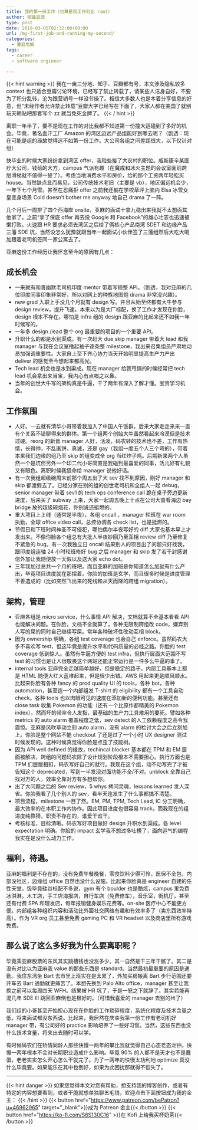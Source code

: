 ```yaml
---
title: 我的第一份工作（也算是现工作对比 rant）
author: 椒盐豆豉
type: post
date: 2019-03-05T02:32:00+00:00
url: /my-first-job-and-ranting-my-second/
categories:
  - 重启电脑
tags:
  - career
  - software engineer

---
```


{{< hint warning >}}
我在一亩三分地、知乎、豆瓣都有号，本文涉及隐私较多 context 也只适合豆瓣讨论环境，已经写了禁止转载了，请某些人洁身自好，不要为了积分乱转，沦为跟营销号一样没节操了。相信大多数人也是本着分享信息的好意，但“未经作者允许禁止转载”豆瓣大字已经写在下面了，大家人都在美国了就别玩天朝贴吧那套写个 zz 就当免死金牌了。
{{< / hint >}}

离职一年半了，要不是现在工作的对比我都不知道第一份撞大运碰到了多好的机会。毕竟，著名血汗工厂 Amazon 的湾区边远产品组能好到哪去呢？（剧透：现在可能是组的缘故觉得远不如第一份工作。大公司各组之间差距很大，以下仅针对组）

快毕业的时候大家纷纷拿到湾区 offer，我险些接了大农村的职位。威斯康辛某医疗大公司，钱给的大方，campus 气派有趣（在魔戒和冰火主题的会议室面前跨层滑梯就不值得一提了）。考虑当地消费水平和房价，给的那个工资两年轻松买 house。当然缺点显而易见，公司传统技术老旧（主要是 vb），地区偏远机会少，一年下七个月雪。甚至在忍痛拒 offer 之前我还躺在学校草坪上脑内 Elsa 冰雪女皇变身场景 Cold doesn’t bother me anyway 地自己 drama 了一阵。

几个月后一周排了四个西海岸 onsite，亚麻的面试十拿九稳出来我就不太想面其他家了。之前“拿了保底 offer 再去投 Google 和 Facebook”的雄心壮志也迅速被懒打败。火速跟 HR 要求必须去湾区之后给了俩核心产品南湾 SDET 和边缘产品三藩 SDE 坑，当然没怎么犹豫就跟当年一起面试小伙伴签了三藩组然后大吃大喝加跟着老司机签同一家公寓去了。

亚麻这份工作经历让我怀念至今的原因有几点：

## 成长机会
- 一来就有和善幽默老司机印度 mentor 带着写规整 API。（剧透，我对亚麻的几位印度同事印象非常好，所以对网上的种族地图炮 drama 非常没兴趣）。
- new grad 入职上手没几个月就有 design 写。并且从始至终都有大牛参与 design review，提升飞速。本来以为是大厂标配，换了工作才发现在你脸，design 根本不存在。哪怕是 infra 组的 design 跟亚麻的比起来还不如我一年时候写的。
- 一年多 design /lead 整个 org 最重要的项目的一个重要 API。
- 升职什么的都是水到渠成。有一次赶大 due skip manager 带着大 lead 和我 manager 与我在会议室撸起袖子逐条整 milestone，我出来召集组员严肃地动员加强调重要性。大家自上至下齐心协力当天开始明显提高生产力产出 deliver 的感觉至今想起来都高光。
- Tech lead 机会也是水到渠成。现在 manager 给我甩锅的时候经常把 tech lead 机会拿出来当宝，我内心有点嗤之以鼻。
- 当年的创世大牛写的架构真是牛逼，干了两年有深入了解才懂。宝贵学习机会。

## 工作氛围
- 人好。一去就有清华小哥带着我加入了中国人午饭群，后来大家走走来来一直有个关系不错聊得来的群体。第一个组两个创始大牛虽然看起来冷漠但是技术过硬。reorg 的新晋 manager 人好，活泼，码农转的技术也不差，工作有热情，长得帅，不乱画饼，真诚，还是 gay（我组一度五个人三个弯的），带着本来我们边缘的组乃至 skip 的组变成全 org 当红炸子鸡。后期新来两个人虽然一个是坑但另外一个印二代小哥简直是我碰到最喜爱的同事，活儿好有礼貌又有眼色。离职时候我狠命给 manager 说他好话。
- 有一次我组超级碗周末前那个周五出了大 sev 找不到原因，刚好 manager 和 skip 都渡假去了。已经分家在别的组的创世老司机和全组人一起 debug，senior manager 带着 sev1 的 tech ops conference call 跪在桌子旁边更新进度，后来买了 subway 上来，大家一起周五晚上十点在公司大窗看海边 bay bridge 放的超级碗烟花，你别说还挺燃的。
- 重大项目上上线（通常是半夜），各组 oncall ，manager 轮班在 war room 执勤，全球 office video call，总控协调各 check list，也是挺燃的。
- 节假日和下班时间神圣不可侵犯，哪怕偶尔半夜写好的 diff 大家也基本早上才发出来。不像你脸各个组总有大批人半夜妙回乃至互相 review diff 乃至修复不紧急的 bug。有一次我独立日 oncall 结果别人的项目出了问题只好找我，跟印度组连轴 24 小时轮班修好 bug 之后 manager 和 skip 发了若干封感谢信外加让我随便放一天假以及送大家 echo dot。
- 三年我加过总共一个月的班吧。而且亚麻的加班是你知道怎么加就有什么产出，毕竟项目进度就在那摆着。你脸的加班是玄学，而且很多时候是进度管理不善造成的（比如突然飞出来的死线和从天而降的跨组 migration）。

## 架构，管理
- 亚麻各组是 micro service，什么事情 API 解决，文档就算不全基本看看 API 也能解决问题。在你脸，文档不全就算了，各种无限制跨组改 code，嫌弃别人写的屎的同时自己继续写屎。常年各种破坏性改动互相 block。
- 因为 ownership 明确，各组 test coverage 也会自己 enforce。虽然码农大多不喜欢写 test，但这毕竟是提升水平和代码质量的必经之路。你脸的 test coverage 低到惊人。虽然有牛逼方便的 test infra，但执行层面大范围不写 test 的习惯也是让人很敬畏这个网站还能正常运行是一件多么牛逼的事了。
- internal tools 亚麻完全走越简单越好，但是稳定的路子。内部工具基本上都是 HTML 随便大红大蓝堆起来，但是很少出错。AWS 用起来更是顺风顺水。比起来你脸有各种 fancy 的 prod quality UI 的 tools，各种 bot，各种 automation，甚至连一个内部组发 T-shirt 的 eligibility 都有一个工具自动 check。各种 tools 也以肉眼可见的速度在添加新的便利功能。甚至还有 close task 收集 Pokemon 的功能（还有一个比原作都精美的 Pokemon index）。然而坏的频率令人发指，最基础的生产力工具难用的要死。譬如各种 metrics 的 auto alarm 覆盖程度之低，sev detect 的人工依赖程度之高令我震惊。亚麻是风吹草动立刻 auto alarm，没有 alarm 的检讨大会之后立刻加上。你脸是整个网站不能 checkout 了还是过了一个小时 UX designer 测试时候发现的。这种时候真觉得你脸是点歪了技能树。
- 因为 API well defined 的缘故，techincal blocker 基本都在 TPM 和 EM 层面被解决，跨组的问题码农除了设计规划阶段根本不需要担心。执行方面也是 TPM 们层层相扣，码农写好自己的就行。我现在这个组，动不动写完了才被告知这个 deprecated，写到一半发现对面功能不全/不对。unblock 全靠自己找对方的人，效率全靠对方有多想帮你。
- 出了大问题之后的 Sev review，5 whys 拷问灵魂，lessons learned 发人深省。你脸我看了几个别人的 sev，看半天连发生了什么事都搞不清楚。
- 项目流程，milestone 一目了然。EM, PM, TPM, Tech Lead, IC 分工明确，最大效率的在本职工作内协作。因此项目进度也很容易 track。而我现在的组进度纯靠猜，职责不存在的，谁爱干谁干。
- 考核标准，目标清晰。码农写好项目做好 design 升职水到渠成。各 level expectation 明确。你脸的 impact 玄学我不想过多吐槽了，面向运气的编程我实在是没什么动力工作。

## 福利，待遇。
亚麻的福利是不存在的，没有免费午餐晚餐，零食饮料少得可怜，医保不全包，内部没社区，边缘组 office 自然也没什么设施。比起来你脸真是 engineer 自建的任性天堂。饭毕竟硅谷标配不多说，gym 有个 boulder 也是酷炫，campus 里免费冰淇淋，木工店，手工店海报店，自行车店（免费修车），音乐室，街机厅，甚至还有付费 SPA 和理发店，每年报销健身娱乐花费等。on-site 医疗中心不能更方便。内部组各种组织内容和活动比外面社交网络有趣和有效率多了（卖东西效率特高）。作为 VR org 员工甚至免费 gaming PC 和 VR headset 以及商店里所有游戏免费。

## 那么说了这么多好我为什么要离职呢？
毕竟乘亚麻股票的东风其实跳槽钱也没涨多少。其一自然是干三年干腻了。其二是没有对比以为亚麻我 value 的那些东西是 standard。当然最初最重要的原因是通勤。我住东湾坐 Bart 去市里上班实在是太累了，外加买房搬离 Bart 步行范围还要开车去 Bart 通勤就更痛苦了。本想先换到 Palo Alto office，manager 甚至让我换之前可以每周四天 WFH。结果被 HR 坑了，于是一怒之下就辞了。其实若能再混几年 SDE III 跳回亚麻倒也是极好的。（可惜我喜爱的 manager 去别的州了）

我们组的小哥甚至开始担心现在在你脸的工作琐碎程度，系统化程度及技术含量之低，将来面试都没东西说。比起来，我居然在庆幸我第一份工作有老司机好 manager 带，有公司好的 practice 影响培养了一些好习惯。当然，这些东西也没什么技术含量，将来出去随时可以学。

有时候码农们在矫情同龄人那些快慢一两年的攀比我就觉得自己心态老态龙钟。快慢一两年根本不会对长期职业造成什么影响。毕竟 90% 的人都不是天才也不是蠢蛋，老老实实怎么开心怎么干就完了。为了一两年的快慢太功利地 optimize 真没什么毕竟要。如果能乐在其中也倒好，如果为此困扰那就得不偿失了。

---
{{< hint danger >}}
如果您觉得本文对您有帮助，想支持我的博客创作，或者有特定的内容想要看到，或者干脆就想单独聊五毛钱，欢迎点击下面按钮成为我的金主：
{{< /hint >}}
{{< button href="https://www.patreon.com/bePatron?u=46962965" target="_blank">}}成为 Patreon 金主{{< /button >}}
{{< button href="https://ko-fi.com/S6S130C16" >}}在 Kofi 上给我买杯奶茶{{< /button >}}
